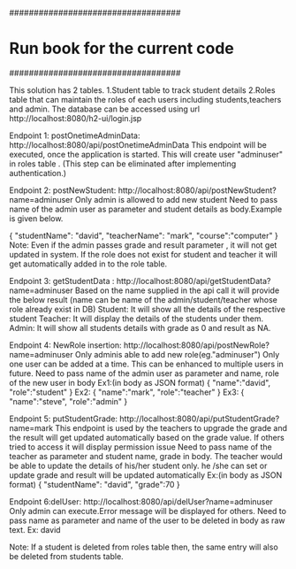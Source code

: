 
###################################
#  Run book for the current code  #
###################################

This solution has 2 tables.
1.Student table to track student details 
2.Roles table that can maintain the roles of each users including students,teachers and admin.
 The database can be accessed using url http://localhost:8080/h2-ui/login.jsp

Endpoint 1: postOnetimeAdminData: http://localhost:8080/api/postOnetimeAdminData
	This endpoint will be executed, once the application is started. This will create user "adminuser" in roles table .
    (This step can be eliminated after implementing authentication.) 

Endpoint 2: postNewStudent: http://localhost:8080/api/postNewStudent?name=adminuser
    Only admin is allowed to add new student
    Need to pass name of the admin user as parameter and student details as body.Example is given below.

{
    "studentName": "david",
    "teacherName": "mark",
    "course":"computer"
}
Note: Even if the admin passes grade and result parameter , it will not get updated in system. 
If the role does not exist for student and teacher it will get automatically added in to the role table.

Endpoint 3: getStudentData : http://localhost:8080/api/getStudentData?name=adminuser
    Based on the name supplied in the api call it will provide the below result
    (name can be name of the admin/student/teacher whose role already exist in DB)
	Student: It will show all the details of the respective student 
	Teacher: It will display the details of the students under them.
	Admin: It will show all students details with grade as 0 and result as NA.

Endpoint 4: NewRole insertion: http://localhost:8080/api/postNewRole?name=adminuser
    Only adminis able to add new role(eg."adminuser")
    Only one user can be added at a time. This can be enhanced to multiple users in future.
    Need to pass name of the admin user as parameter and name, role of the new user in body
Ex1:(in body as JSON format)
{
    "name":"david",
    "role":"student"
} 
Ex2:
{
    "name":"mark",
    "role":"teacher"
} 
Ex3:
{
    "name":"steve",
    "role":"admin"
} 

Endpoint 5: putStudentGrade: http://localhost:8080/api/putStudentGrade?name=mark
    This endpoint is used by the teachers to upgrade the grade and the result will get updated automatically based on the grade value.
    If others tried to access it will display permission issue
    Need to pass name of the teacher as parameter and student name, grade in body. 
    The teacher would be able to update the details of his/her student only. he /she can set or update grade and result will be updated automatically
Ex:(in body as JSON format)
{
    "studentName": "david",
    "grade":70
}

Endpoint 6:delUser: http://localhost:8080/api/delUser?name=adminuser
   Only admin can execute.Error message will be displayed for others.
   Need to pass name as parameter and name of the user to be deleted in body as raw text.
Ex: david

Note: If a student is deleted from roles table then, the same entry will also be deleted from students table.
